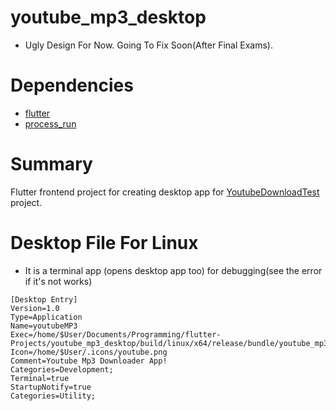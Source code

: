 # youtube_mp3_desktop

- Ugly Design For Now. Going To Fix Soon(After Final Exams).

# Dependencies
- [flutter](https://docs.flutter.dev/get-started/install)
- [process_run](https://pub.dev/packages/process_run)

# Summary
Flutter frontend project for creating desktop app for [YoutubeDownloadTest](https://github.com/HBA114/YoutubeDownloadTest) project.

# Desktop File For Linux

- It is a terminal app (opens desktop app too) for debugging(see the error if it's not works)
```
[Desktop Entry]
Version=1.0
Type=Application
Name=youtubeMP3
Exec=/home/$User/Documents/Programming/flutter-Projects/youtube_mp3_desktop/build/linux/x64/release/bundle/youtube_mp3_desktop
Icon=/home/$User/.icons/youtube.png
Comment=Youtube Mp3 Downloader App!
Categories=Development;
Terminal=true
StartupNotify=true
Categories=Utility;
```
